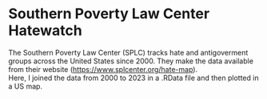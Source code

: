 # Southern Poverty Law Center Hatewatch

The Southern Poverty Law Center (SPLC) tracks hate and antigoverment groups across the United States since 2000. They make the data available from their website (https://www.splcenter.org/hate-map). 
</br>
Here, I joined the data from 2000 to 2023 in a .RData file and then plotted in a US map.


